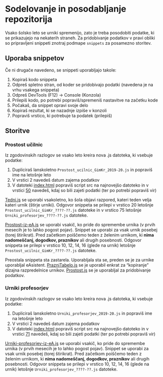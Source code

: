 # Sodelovanje in posodabljanje repozitorija
Vsako šolsko leto se urniki spremenijo, zato je treba posodobiti podatke, ki se prikazujejo na nekaterih straneh. Za pridobivanje podatkov v pravi obliki so pripravljeni snippeti znotraj podmape `snippets` za posamezno storitev.

## Uporaba snippetov
Če ni drugače navedeno, se snippeti uporabljajo takole:
1. Kopiraš kodo snippeta
2. Odpreš spletno stran, od koder se pridobivajo podatki (navedena je na vrhu vsakega snippeta)
3. Odpreš DevTools (F12) -> Console (Konzola)
4. Prilepiš kodo, po potrebi popraviš/spremeniš nastavitve na začetku kode
5. Počakaš, da snippet opravi svoje delo
6. Kopiraš rezultat, ki se nazadnje izpiše v konzoli
7. Popraviš vrstico, ki potrebuje ta podatek (prilepiš)

## Storitve
### Prostost učilnic
Iz zgodovinskih razlogov se vsako leto kreira nova .js datoteka, ki vsebuje podatke:
1. Dupliciraš lanskoletno `Prostost_ucilnic_GimKr_2019-20.js` in popraviš ime na letošnje leto
2. V vrstici 2 navedeš datum zajema podatkov
3. V datoteki [index.html](https://github.com/zznidar/gimkr/blob/5b3465e3014fb11f0d69699c3e61d5a91f80fe0f/prostost/index.html#L54) popraviš script src na najnovejšo datoteko in v vrstici [50](https://github.com/zznidar/gimkr/blob/5b3465e3014fb11f0d69699c3e61d5a91f80fe0f/prostost/index.html#L50) navedeš, kdaj so bili zajeti podatki (ter po potrebi popraviš vir)

[Tedni.js](https://github.com/zznidar/gimkr/blob/master/prostost/snippets/Tedni.js) se uporabi vsakoletno, ko šola objavi razpored, kateri teden velja kateri urnik (štirje urniki). Odgovor snippeta se prilepi v vrstico 20 letošnje `Prostost_ucilnic_GimKr_????-??.js` datoteke in v vrstico 75 letošnje `Urniki_profesorjev_????-??.js` datoteke.

[Prostost-iz-eA.js](https://github.com/zznidar/gimkr/blob/master/prostost/snippets/Prostost-iz-eA.js) se uporabi vsakič, ko pride do spremembe urnika (v prvih mesecih je to lahko pogost pojav). Snippet se uporabi za vsak urnik posebej (torej štirikrat). Pred začetkom poiščemo teden z želenim urnikom, ki **nima nadomeščanj, dogodkov, praznikov** ali drugih posebnosti. Odgovor snippeta se prilepi v vrstico 10, 12, 14, 16 (glede na urnik) letošnje `Prostost_ucilnic_GimKr_????-??.js` datoteke.

Preostala snippeta sta zastarela. Uporabljala sta se, preden se je za urnike uporabljal eAsistent. [PrazniTabelo.js](https://github.com/zznidar/gimkr/blob/master/prostost/snippets/PrazniTabelo.js) se je uporabil enkrat za “kopiranje” dizajna razpredelnice urnikov. [Prostost.js](https://github.com/zznidar/gimkr/blob/master/prostost/snippets/Prostost.js) se je uporabljal za pridobivanje podatkov.

### Urniki profesorjev
Iz zgodovinskih razlogov se vsako leto kreira nova .js datoteka, ki vsebuje podatke:
1. Dupliciraš lanskoletno `Urniki_profesorjev_2019-20.js` in popraviš ime na letošnje leto
2. V vrstici 2 navedeš datum zajema podatkov
3. V datoteki [index.html](https://github.com/zznidar/gimkr/blob/5b3465e3014fb11f0d69699c3e61d5a91f80fe0f/urniki-prof/index.html#L81) popraviš script src na najnovejšo datoteko in v vrstici [71](https://github.com/zznidar/gimkr/blob/5b3465e3014fb11f0d69699c3e61d5a91f80fe0f/urniki-prof/index.html#L71) navedeš, kdaj so bili zajeti podatki (ter po potrebi popraviš vir)

[Urniki-profesorjev-iz-eA.js](https://github.com/zznidar/gimkr/blob/master/urniki-prof/snippets/Urniki-profesorjev-iz-eA.js) se uporabi vsakič, ko pride do spremembe urnika (v prvih mesecih je to lahko pogost pojav). Snippet se uporabi za vsak urnik posebej (torej štirikrat). Pred začetkom poiščemo teden z želenim urnikom, ki **nima nadomeščanj, dogodkov, praznikov** ali drugih posebnosti. Odgovor snippeta se prilepi v vrstico 10, 12, 14, 16 (glede na urnik) letošnje `Urniki_profesorjev_????-??.js` datoteke. 



